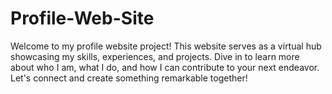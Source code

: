 # Profile-Web-Site
Welcome to my profile website project!  This website serves as a virtual hub showcasing my skills, experiences, and projects. Dive in to learn more about who I am, what I do, and how I can contribute to your next endeavor. Let's connect and create something remarkable together!
